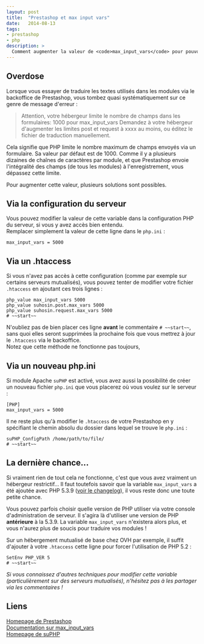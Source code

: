 ```yaml
---
layout: post
title:  "Prestashop et max input vars"
date:   2014-08-13
tags: 
- prestashop
- php
description: >
  Comment augmenter la valeur de <code>max_input_vars</code> pour pouvoir utiliser la page de traduction des modules ?
---
```


## Overdose

Lorsque vous essayer de traduire les textes utilisés dans les modules via le backoffice de Prestashop, vous tombez quasi systématiquement sur ce genre de message d'erreur :

> Attention, votre hébergeur limite le nombre de champs dans les formulaires:
> 1000 pour max_input_vars
> Demandez à votre hébergeur d'augmenter les limites post et request à xxxx au moins, ou éditez le fichier de traduction manuellement.

Cela signifie que PHP limite le nombre maximum de champs envoyés via un formulaire. Sa valeur par défaut est de 1000. Comme il y a plusieurs dizaines de chaînes de caractères par module, et que Prestashop envoie l'intégralité des champs (de tous les modules) à l'enregistrement, vous dépassez cette limite.

Pour augmenter cette valeur, plusieurs solutions sont possibles.

## Via la configuration du serveur

Vous pouvez modifier la valeur de cette variable dans la configuration PHP du serveur, si vous y avez accès bien entendu.  
Remplacer simplement la valeur de cette ligne dans le `php.ini` :

	max_input_vars = 5000

## Via un .htaccess

Si vous n'avez pas accès à cette configuration (comme par exemple sur certains serveurs mutualisés), vous pouvez tenter de modifier votre fichier `.htaccess` en ajoutant ces trois lignes :

	php_value max_input_vars 5000
	php_value suhosin.post.max_vars 5000
	php_value suhosin.request.max_vars 5000
	# ~~start~~

N'oubliez pas de bien placer ces ligne **avant** le commentaire `# ~~start~~`, sans quoi elles seront supprimées la prochaine fois que vous mettrez à jour le `.htaccess` via le backoffice.  
Notez que cette méthode ne fonctionne pas toujours, 

## Via un nouveau php.ini

Si module Apache `suPHP` est activé, vous avez aussi la possibilité de créer un nouveau fichier `php.ini` que vous placerez où vous voulez sur le serveur :

	[PHP]
	max_input_vars = 5000

Il ne reste plus qu'à modifier le `.htaccess` de votre Prestashop en y spécifiant le chemin absolu du dossier dans lequel se trouve le `php.ini` :

	suPHP_ConfigPath /home/path/to/file/
	# ~~start~~

## La dernière chance...

Si vraiment rien de tout cela ne fonctionne, c'est que vous avez vraiment un hébergeur restrictif... Il faut toutefois savoir que la variable `max_input_vars` a été ajoutée avec PHP 5.3.9 ([voir le changelog](http://www.php.net/ChangeLog-5.php#5.3.9)), il vous reste donc une toute petite chance.

Vous pouvez parfois choisir quelle version de PHP utiliser via votre console d'administration de serveur. Il s'agira là d'utiliser une version de PHP **antérieure** à la 5.3.9. La variable `max_input_vars` n'existera alors plus, et vous n'aurez plus de soucis pour traduire vos modules !

Sur un hébergement mutualisé de base chez OVH par exemple, il suffit d'ajouter à votre `.htaccess` cette ligne pour forcer l'utilisation de PHP 5.2 :

	SetEnv PHP_VER 5
	# ~~start~~


*Si vous connaissez d'autres techniques pour modifier cette variable (particulièrement sur des serveurs mutualisés), n'hésitez pas à les partager via les commentaires !*

## Liens
[Homepage de Prestashop](http://www.prestashop.com/)   
[Documentation sur max_input_vars](http://www.php.net/manual/fr/info.configuration.php)   
[Homepage de suPHP](http://www.suphp.org/)  
